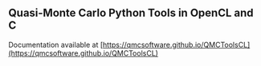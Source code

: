 ## Quasi-Monte Carlo Python Tools in OpenCL and C 

Documentation available at [https://qmcsoftware.github.io/QMCToolsCL](https://qmcsoftware.github.io/QMCToolsCL)